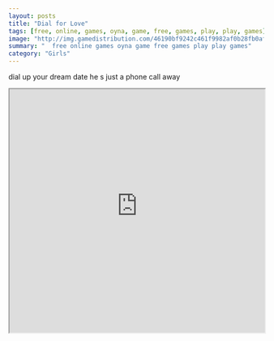 ```yaml
---
layout: posts
title: "Dial for Love"
tags: [free, online, games, oyna, game, free, games, play, play, games]
image: "http://img.gamedistribution.com/46190bf9242c461f9982af0b28fb0af2.jpg"
summary: "  free online games oyna game free games play play games"
category: "Girls"
---
```


dial up your dream date he s just a phone call away

<iframe width="100%" height="480px;" src="http://flash.gamedistribution.com?game=46190bf9242c461f9982af0b28fb0af2"></iframe>